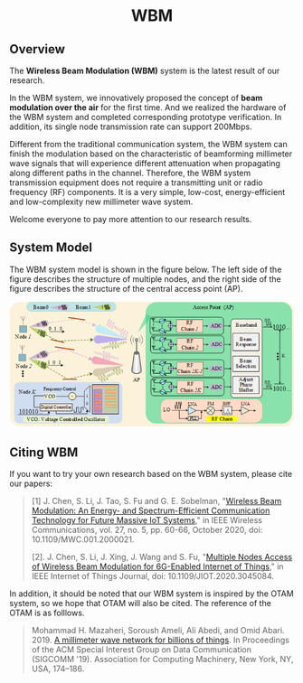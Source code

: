 # <center> WBM <center>

## Overview

The **Wireless Beam Modulation (WBM)** system is the latest  result of our research. 

In the WBM system, we innovatively proposed the concept of **beam modulation over the air** for the first time. And we realized the hardware of the WBM system and completed corresponding prototype verification. In addition, its single node transmission rate can support 200Mbps.

Different from the traditional communication system, the WBM system can finish the modulation based on the characteristic of beamforming millimeter wave signals that will experience different attenuation when propagating along different paths in the channel. Therefore, the WBM system transmission equipment does not require a transmitting unit or radio frequency (RF) components. It is  a very simple, low-cost, energy-efficient and low-complexity new millimeter wave system. 

Welcome everyone to pay more attention to our research results.


## System Model

The WBM system model is shown in the figure below. The left side of the figure describes the structure of multiple nodes, and the right side of the figure describes the structure of the central access point (AP).

![avatar](WBM-Model.png)


## Citing WBM

If you want to try your own research based on the WBM system, please cite our papers:

> [1] J. Chen, S. Li, J. Tao, S. Fu and G. E. Sobelman, "[Wireless Beam Modulation: An Energy- and Spectrum-Efficient Communication Technology for Future Massive IoT Systems](https://ieeexplore.ieee.org/document/9241886)," in IEEE Wireless Communications, vol. 27, no. 5, pp. 60-66, October 2020, doi: 10.1109/MWC.001.2000021.
>
> [2]. J. Chen, S. Li, J. Xing, J. Wang and S. Fu, "[Multiple Nodes Access of Wireless Beam Modulation for 6G-Enabled Internet of Things](https://ieeexplore.ieee.org/document/9295330)," in IEEE Internet of Things Journal, doi: 10.1109/JIOT.2020.3045084.

In addition, it should be noted that our WBM system is inspired by the OTAM system, so we hope that OTAM will also be cited. The reference of the OTAM is as folllows.

>  Mohammad H. Mazaheri, Soroush Ameli, Ali Abedi, and Omid Abari. 2019. [A millimeter wave network for billions of things](https://dl.acm.org/doi/10.1145/3379092.3379104). In Proceedings of the ACM Special Interest Group on Data Communication (SIGCOMM '19). Association for Computing Machinery, New York, NY, USA, 174–186.  



